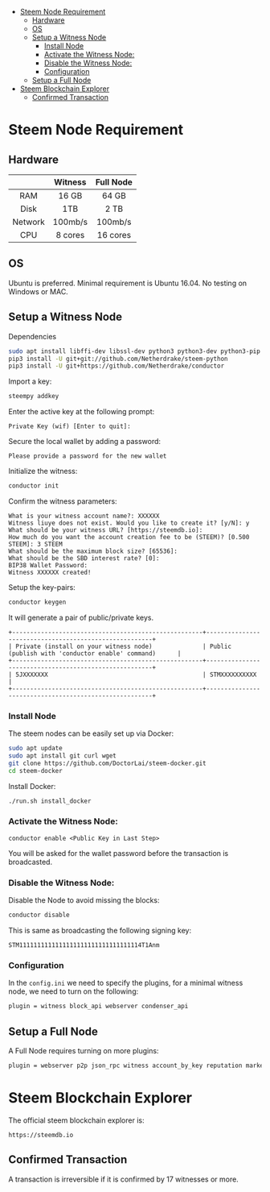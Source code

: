 - [Steem Node Requirement](#steem-node-requirement)
  - [Hardware](#hardware)
  - [OS](#os)
  - [Setup a Witness Node](#setup-a-witness-node)
    - [Install Node](#install-node)
    - [Activate the Witness Node:](#activate-the-witness-node)
    - [Disable the Witness Node:](#disable-the-witness-node)
    - [Configuration](#configuration)
  - [Setup a Full Node](#setup-a-full-node)
- [Steem Blockchain Explorer](#steem-blockchain-explorer)
  - [Confirmed Transaction](#confirmed-transaction)

# Steem Node Requirement

## Hardware
|  | Witness | Full Node |
|:----:|:----:|:-------:|
| RAM | 16 GB | 64 GB|
| Disk | 1TB | 2 TB|
| Network | 100mb/s | 100mb/s |
| CPU | 8 cores | 16 cores |

## OS
Ubuntu is preferred. Minimal requirement is Ubuntu 16.04. No testing on Windows or MAC.

## Setup a Witness Node
Dependencies
```bash
sudo apt install libffi-dev libssl-dev python3 python3-dev python3-pip
pip3 install -U git+git://github.com/Netherdrake/steem-python
pip3 install -U git+https://github.com/Netherdrake/conductor
```
Import a key:
```bash
steempy addkey
```
Enter the active key at the following prompt:
```
Private Key (wif) [Enter to quit]:
```
Secure the local wallet by adding a password:
```
Please provide a password for the new wallet
```
Initialize the witness:
```bash
conductor init
```
Confirm the witness parameters:
```
What is your witness account name?: XXXXXX
Witness liuye does not exist. Would you like to create it? [y/N]: y
What should be your witness URL? [https://steemdb.io]: 
How much do you want the account creation fee to be (STEEM)? [0.500 STEEM]: 3 STEEM
What should be the maximum block size? [65536]: 
What should be the SBD interest rate? [0]: 
BIP38 Wallet Password: 
Witness XXXXXX created!
```
Setup the key-pairs:
```bash
conductor keygen
```
It will generate a pair of public/private keys.
```
+-----------------------------------------------------+-------------------------------------------------------+
| Private (install on your witness node)              | Public (publish with 'conductor enable' command)      |
+-----------------------------------------------------+-------------------------------------------------------+
| 5JXXXXXXX                                           | STMXXXXXXXXXX                                         |
+-----------------------------------------------------+-------------------------------------------------------+
```
### Install Node
The steem nodes can be easily set up via Docker:
```bash
sudo apt update
sudo apt install git curl wget
git clone https://github.com/DoctorLai/steem-docker.git
cd steem-docker
```
Install Docker:
```bash
./run.sh install_docker
```


### Activate the Witness Node:
```
conductor enable <Public Key in Last Step>
```
You will be asked for the wallet password before the transaction is broadcasted.
### Disable the Witness Node:
Disable the Node to avoid missing the blocks:
```bash
conductor disable
```
This is same as broadcasting the following signing key:
```
STM1111111111111111111111111111111114T1Anm 
```

### Configuration
In the `config.ini` we need to specify the plugins, for a minimal witness node, we need to turn on the following:
```bash
plugin = witness block_api webserver condenser_api
```

## Setup a Full Node
A Full Node requires turning on more plugins:

```bash
plugin = webserver p2p json_rpc witness account_by_key reputation market_history database_api account_by_key_api network_broadcast_api reputation_api market_history_api condenser_api block_api rc_api account_history_rocksdb account_history_api
```

# Steem Blockchain Explorer
The official steem blockchain explorer is:

```url
https://steemdb.io
```

## Confirmed Transaction
A transaction is irreversible if it is confirmed by 17 witnesses or more. 
